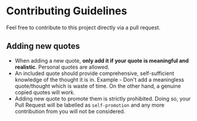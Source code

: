 # Contributing Guidelines

Feel free to contribute to this project directly via a pull request. 


## Adding new quotes

- When adding a new quote, **only add it if your quote is meaningful and realistic**. Personal quotes are allowed.
- An included quote should provide comprehensive, self-sufficient knowledge of the thought it is in. Example - Don't add a meaningless quote/thought which is waste of time. On the other hand, a genuine copied quotes will work. 
- Adding new quote to promote them is strictly prohibited. Doing so, your Pull Request will be labelled as `self-promotion` and any more contribution from you will not be considered.